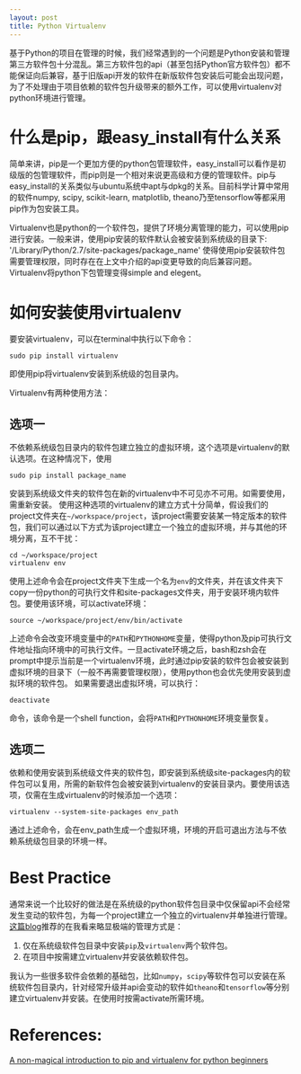 ```yaml
---
layout: post
title: Python Virtualenv
---
```

基于Python的项目在管理的时候，我们经常遇到的一个问题是Python安装和管理第三方软件包十分混乱。第三方软件包的api（甚至包括Python官方软件包）都不能保证向后兼容，基于旧版api开发的软件在新版软件包安装后可能会出现问题，为了不处理由于项目依赖的软件包升级带来的额外工作，可以使用virtualenv对python环境进行管理。

# 什么是pip，跟easy_install有什么关系
简单来讲，pip是一个更加方便的python包管理软件，easy_install可以看作是初级版的包管理软件，而pip则是一个相对来说更高级和方便的管理软件。pip与easy_install的关系类似与ubuntu系统中apt与dpkg的关系。目前科学计算中常用的软件numpy, scipy, scikit-learn, matplotlib, theano乃至tensorflow等都采用pip作为包安装工具。

Virtualenv也是python的一个软件包，提供了环境分离管理的能力，可以使用pip进行安装。一般来讲，使用pip安装的软件默认会被安装到系统级的目录下:
    '/Library/Python/2.7/site-packages/package_name'
使得使用pip安装软件包需要管理权限，同时存在在上文中介绍的api变更导致的向后兼容问题。Virtualenv将python下包管理变得simple and elegent。

# 如何安装使用virtualenv
要安装virtualenv，可以在terminal中执行以下命令：

    sudo pip install virtualenv

即使用pip将virtualenv安装到系统级的包目录内。

Virtualenv有两种使用方法：
## 选项一
不依赖系统级包目录内的软件包建立独立的虚拟环境，这个选项是virtualenv的默认选项。在这种情况下，使用

    sudo pip install package_name

安装到系统级文件夹的软件包在新的virtualenv中不可见亦不可用。如需要使用，需重新安装。
使用这种选项的virtualenv的建立方式十分简单，假设我们的project文件夹在`~/workspace/project`，该project需要安装某一特定版本的软件包，我们可以通过以下方式为该project建立一个独立的虚拟环境，并与其他的环境分离，互不干扰：

    cd ~/workspace/project
    virtualenv env

使用上述命令会在project文件夹下生成一个名为`env`的文件夹，并在该文件夹下copy一份python的可执行文件和site-packages文件夹，用于安装环境内软件包。要使用该环境，可以activate环境：

    source ~/workspace/project/env/bin/activate

上述命令会改变环境变量中的`PATH`和`PYTHONHOME`变量，使得python及pip可执行文件地址指向环境中的可执行文件。一旦activate环境之后，bash和zsh会在prompt中提示当前是一个virtualenv环境，此时通过pip安装的软件包会被安装到虚拟环境的目录下（一般不再需要管理权限），使用python也会优先使用安装到虚拟环境的软件包。
如果需要退出虚拟环境，可以执行：

    deactivate

命令，该命令是一个shell function，会将`PATH`和`PYTHONHOME`环境变量恢复。

## 选项二
依赖和使用安装到系统级文件夹的软件包，即安装到系统级site-packages内的软件包可以复用，所需的新软件包会被安装到virtualenv的安装目录内。要使用该选项，仅需在生成virtualenv的时候添加一个选项：

    virtualenv --system-site-packages env_path

通过上述命令，会在env_path生成一个虚拟环境，环境的开启可退出方法与不依赖系统级包目录的环境一样。

# Best Practice
通常来说一个比较好的做法是在系统级的python软件包目录中仅保留api不会经常发生变动的软件包，为每一个project建立一个独立的virtualenv并单独进行管理。[这篇blog](https://www.dabapps.com/blog/introduction-to-pip-and-virtualenv-python/)推荐的在我看来略显极端的管理方式是：
1. 仅在系统级软件包目录中安装`pip`及`virtualenv`两个软件包。
2. 在项目中按需建立virtualenv并安装依赖软件包。

我认为一些很多软件会依赖的基础包，比如`numpy`，`scipy`等软件包可以安装在系统软件包目录内，针对经常升级并api会变动的软件如`theano`和`tensorflow`等分别建立virtualenv并安装。在使用时按需activate所需环境。

# References:
[A non-magical introduction to pip and virtualenv for python beginners](https://www.dabapps.com/blog/introduction-to-pip-and-virtualenv-python/)
